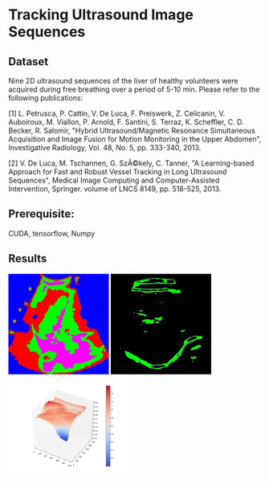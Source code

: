 <!--
@Author: Tian Qiao <qiaotian>
@Date:   2016-05-26T21:07:10+08:00
@Email:  qiaotian@me.com
@Last modified by:   root
@Last modified time: 2016-06-12T15:44:41+08:00
@License: DO WHAT THE FUCK YOU WANT TO PUBLIC LICENSE
-->



# Tracking Ultrasound Image Sequences

## Dataset

Nine 2D ultrasound sequences of the liver of healthy volunteers were acquired during free breathing over a period of 5-10 min. Please refer to the following publications:

[1] L. Petrusca, P. Cattin, V. De Luca, F. Preiswerk, Z. Celicanin, V. Auboiroux, M. Viallon, P. Arnold, F. Santini, S. Terraz, K. Scheffler, C. D. Becker, R. Salomir, "Hybrid Ultrasound/Magnetic Resonance Simultaneous Acquisition and Image Fusion for Motion Monitoring in the Upper Abdomen", Investigative Radiology, Vol. 48, No. 5, pp. 333-340, 2013.

[2] V. De Luca, M. Tschannen, G. SzÃ©kely, C. Tanner, "A Learning-based Approach for Fast and Robust Vessel Tracking in Long Ultrasound Sequences", Medical Image Computing and Computer-Assisted Intervention, Springer. volume of LNCS 8149, pp. 518-525, 2013.

## Prerequisite:
CUDA, tensorflow, Numpy

## Results

<img src="./res/cluster.jpg" width="200" height="200">
<img src="./res/features.jpg" width="200" height="200">
<img src="./res/figure_3.png" height="200">

<!--
![clusters](./res/cluster.jpg =300x300)
![features](./res/features.jpg =300x300)
 -->
